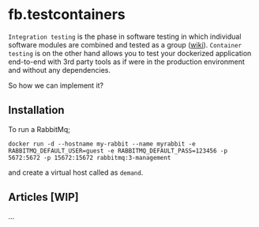 # fb.testcontainers

`Integration testing` is the phase in software testing in which individual software modules are combined and tested as a group ([wiki](https://en.wikipedia.org/wiki/Integration_testing)).
`Container testing` is on the other hand allows you to test your dockerized application end-to-end with 3rd party tools as if were in the production environment and without any dependencies.

So how we can implement it?

## Installation 

To run a RabbitMq;
```
docker run -d --hostname my-rabbit --name myrabbit -e RABBITMQ_DEFAULT_USER=guest -e RABBITMQ_DEFAULT_PASS=123456 -p 5672:5672 -p 15672:15672 rabbitmq:3-management
```
and create a virtual host called as ``demand``.

## Articles [WIP]

...